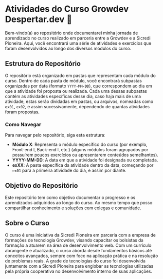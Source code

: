 <h1>Atividades do Curso Growdev Despertar.dev 🚀</h1>
<p>
    Bem-vindo(a) ao repositório onde documentarei minha jornada de aprendizado no curso realizado em parceria entre a Growdev e a Sicredi Pioneira. Aqui, você encontrará uma série de atividades e exercícios que foram desenvolvidos ao longo dos diversos módulos do curso.
</p>

<h2>Estrutura do Repositório</h2>
<p>
    O repositório está organizado em pastas que representam cada módulo do curso. Dentro de cada pasta de módulo, você encontrará subpastas organizadas por data (formato <code>YYYY-MM-DD</code>), que correspondem ao dia em que a atividade foi proposta ou realizada. Cada uma dessas subpastas contém as atividades específicas desse dia, caso haja mais de uma atividade, estas serão dividadas em pastas, ou arquivos, nomeadas como <code>ex01</code>, <code>ex02</code>, e assim sucessivamente, dependendo de quantas atividades foram propostas.
</p>

<h3>Como Navegar</h3>
<p>Para navegar pelo repositório, siga esta estrutura:</p>
<ul>
    <li><strong>Módulo X</strong>: Representa o módulo específico do curso (por exemplo, Front-end I, Back-end I, etc.) (alguns módulos foram agrupados por possuírem poucos exercícios ou apresentarem conteúdos semelhantes).</li>
    <li><strong>YYYY-MM-DD</strong>: A data em que a atividade foi designada ou completada.</li>
    <li><strong>exXX</strong>: A pasta específica da atividade dentro da data, começando por <code>ex01</code> para a primeira atividade do dia, e assim por diante.</li>
</ul>

<h2>Objetivo do Repositório</h2>
<p>
    Este repositório tem como objetivo documentar o progresso e os aprendizados adquiridos ao longo do curso. Ao mesmo tempo que posso compartilhar conhecimento e soluções com colegas e comunidade.
</p>

<h2>Sobre o Curso</h2>
<p>
    O curso é uma iniciativa da Sicredi Pioneira em parceria com a empresa de formações de tecnologia Growdev, visando capacitar os bolsistas da formação a atuarem na área de desenvolvimento web. Com um currículo abrangente e atualizado, o curso aborda desde fundamentos básicos até conceitos avançados, sempre com foco na aplicação prática e na resolução de problemas reais. A grade de tecnologias do curso foi desenvolvida juntamente com a Sicredi Pioneira para englobar as tecnologias utilizadas pela própria cooperativa no desenvolvimento interno de suas aplicações.
</p>